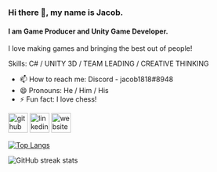 ### Hi there 👋, my name is Jacob.
#### I am Game Producer and Unity Game Developer.
I love making games and bringing the best out of people!

Skills: C# / UNITY 3D / TEAM LEADING / CREATIVE THINKING

- 📫 How to reach me: Discord - jacob1818#8948 
- 😄 Pronouns: He / Him / His 
- ⚡ Fun fact: I love chess! 


[<img src='https://cdn.jsdelivr.net/npm/simple-icons@3.0.1/icons/github.svg' alt='github' height='40'>](https://github.com/jacobsalzberg)  [<img src='https://cdn.jsdelivr.net/npm/simple-icons@3.0.1/icons/linkedin.svg' alt='linkedin' height='40'>](https://www.linkedin.com/in/jacobsalzberg/)  [<img src='https://cdn.jsdelivr.net/npm/simple-icons@3.0.1/icons/icloud.svg' alt='website' height='40'>](https://jacobsalzberg.github.io/)  

[![Top Langs](https://github-readme-stats.vercel.app/api/top-langs/?username=jacobsalzberg)](https://github.com/anuraghazra/github-readme-stats)

![GitHub streak stats](https://github-readme-streak-stats.herokuapp.com/?user=jacobsalzberg)  

